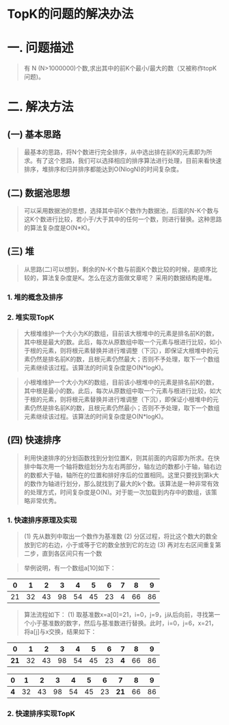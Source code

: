 TopK的问题的解决办法
==================

# 一. 问题描述
> 有 N (N>1000000)个数,求出其中的前K个最小/最大的数（又被称作topK问题)。

# 二. 解决方法

## (一) 基本思路
> 最基本的思路，将N个数进行完全排序，从中选出排在前K的元素即为所求。有了这个思路，我们可以选择相应的排序算法进行处理，目前来看快速排序，堆排序和归并排序都能达到O(NlogN)的时间复杂度。

## (二) 数据池思想
> 可以采用数据池的思想，选择其中前K个数作为数据池，后面的N-K个数与这K个数进行比较，若小于/大于其中的任何一个数，则进行替换。这种思路的算法复杂度是O(N*K)。

## (三) 堆
> 从思路(二)可以想到，剩余的N-K个数与前面K个数比较的时候，是顺序比较的，算法复杂度是K。怎么在这方面做文章呢？ 采用的数据结构是堆。

### 1. 堆的概念及排序
### 2. 堆实现TopK
> 大根堆维护一个大小为K的数组，目前该大根堆中的元素是排名前K的数，其中根是最大的数。此后，每次从原数组中取一个元素与根进行比较，如小于根的元素，则将根元素替换并进行堆调整（下沉），即保证大根堆中的元素仍然是排名前K的数，且根元素仍然最大；否则不予处理，取下一个数组元素继续该过程。该算法的时间复杂度是O(N*logK)。

> 小根堆维护一个大小为K的数组，目前该小根堆中的元素是排名前K的数，其中根是最小的数。此后，每次从原数组中取一个元素与根进行比较，如大于根的元素，则将根元素替换并进行堆调整（下沉），即保证小根堆中的元素仍然是排名前K的数，且根元素仍然最小；否则不予处理，取下一个数组元素继续该过程。该算法的时间复杂度是O(N*logK)。

## (四) 快速排序
> 利用快速排序的分划函数找到分划位置K，则其前面的内容即为所求。在快排中每次用一个轴将数组划分为左右两部分，轴左边的数都小于轴，轴右边的数都大于轴，轴所在的位置和排好序后的位置相同。这里只要找到第k大的数作为轴进行划分，那么就找到了最大的k个数。该算法是一种非常有效的处理方式，时间复杂度是O(N)。对于能一次加载到内存中的数组，该策略非常优秀。

### 1. 快速排序原理及实现

> (1) 先从数列中取出一个数作为基准数
> (2) 分区过程，将比这个数大的数全放到它的右边，小于或等于它的数全放到它的左边
> (3) 再对左右区间重复第二步，直到各区间只有一个数

> 举例说明，有一个数组a[10]如下：

| 0 | 1 | 2  | 3 | 4 | 5  | 6 | 7 | 8  | 9 |
|:-:|:-:| :-:|:-:|:-:| :-:|:-:|:-:| :-:| :-:|
| 21| 32| 43 |98 | 54| 45 | 23| 4	| 66 | 86 |

> 算法流程如下：
> (1) 取基准数x=a[0]=21，i=0，j=9，j从后向前，寻找第一个小于基准数的数字，然后与基准数进行替换。此时，i=0，j=6，x=21，将a[j]与x交换，结果如下：

| 0 | 1 | 2  | 3 | 4 | 5  | 6 | 7 | 8  | 9 |
|:-:|:-:| :-:|:-:|:-:| :-:|:-:|:-:| :-:| :-:|
| **21**| 32| 43 |98 | 54| 45 | 23| **4**	| 66 | 86 |

| 0 | 1 | 2  | 3 | 4 | 5  | 6 | 7 | 8  | 9 |
|:-:|:-:| :-:|:-:|:-:| :-:|:-:|:-:| :-:| :-:|
| **4**| 32| 43 |98 | 54| 45 | 23| **21**	| 66 | 86 |

### 2. 快速排序实现TopK
